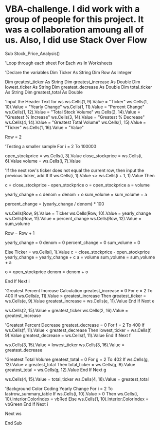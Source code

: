 # VBA-challenge. I did work with a group of people for this project. It was a collaboration amoung all of us. Also, I did use Stack Over Flow 

Sub Stock_Price_Analysis()


'Loop through each sheet
For Each ws In Worksheets

'Declare the variables
Dim Ticker As String
Dim Row As Integer

Dim greatest_ticker As String
Dim greatest_increase As Double
Dim lowest_ticker As String
Dim greatest_decrease As Double
Dim total_ticker As String
Dim greatest_total As Double

'Input the Header Text for ws
ws.Cells(1, 9).Value = "Ticker"
ws.Cells(1, 10).Value = "Yearly Change"
ws.Cells(1, 11).Value = "Percent Change"
ws.Cells(1, 12).Value = "Total Stock Volume"
ws.Cells(2, 14).Value = "Greatest % Increase"
ws.Cells(3, 14).Value = "Greatest % Decrease"
ws.Cells(4, 14).Value = "Greatest Total Volume"
ws.Cells(1, 15).Value = "Ticker"
ws.Cells(1, 16).Value = "Value"

Row = 2

'Testing a smaller sample
For i = 2 To 100000


open_stockprice = ws.Cells(i, 3).Value
close_stockprice = ws.Cells(i, 6).Value
volume = ws.Cells(i, 7).Value

'If the next row's ticker does not equal the current row, then input the previous ticker, add If
If ws.Cells(i, 1).Value <> ws.Cells(i + 1, 1).Value Then

c = close_stockprice - open_stockprice
o = open_stockprice
a = volume

yearly_change = c
denom = denom + o
sum_volume = sum_volume + a

percent_change = (yearly_change / denom) * 100

ws.Cells(Row, 9).Value = Ticker
ws.Cells(Row, 10).Value = yearly_change
ws.Cells(Row, 11).Value = percent_change
ws.Cells(Row, 12).Value = sum_volume

Row = Row + 1

yearly_change = 0
denom = 0
percent_change = 0
sum_volume = 0

Else
Ticker = ws.Cells(i, 1).Value
c = close_stockprice - open_stockprice
yearly_change = yearly_change + c
a = volume
sum_volume = sum_volume + a

o = open_stockprice
denom = denom + o

End If
Next i

'Greatest Percent Increase Calculation
greatest_increase = 0
For e = 2 To 400
    If ws.Cells(e, 11).Value > greatest_increase Then
        greatest_ticker = ws.Cells(e, 9).Value
        greatest_increase = ws.Cells(e, 11).Value
    End If
Next e

ws.Cells(2, 15).Value = greatest_ticker
ws.Cells(2, 16).Value = greatest_increase

'Greatest Percent Decrease
greatest_decrease = 0
For f = 2 To 400
    If ws.Cells(f, 11).Value < greatest_decrease Then
        lowest_ticker = ws.Cells(f, 9).Value
        greatest_decrease = ws.Cells(f, 11).Value
    End If
Next f

ws.Cells(3, 15).Value = lowest_ticker
ws.Cells(3, 16).Value = greatest_decrease


'Greatest Total Volume
greatest_total = 0
For g = 2 To 402
    If ws.Cells(g, 12).Value > greatest_total Then
        total_ticker = ws.Cells(g, 9).Value
        greatest_total = ws.Cells(g, 12).Value
    End If
Next g

ws.Cells(4, 15).Value = total_ticker
ws.Cells(4, 16).Value = greatest_total


'Background Color Coding Yearly Change
For i = 2 To lastrow_summary_table
If ws.Cells(i, 10).Value > 0 Then
    ws.Cells(i, 10).Interior.ColorIndex = vbRed
    Else
        ws.Cells(1, 10).Interior.ColorIndex = vbGreen
    End If
    Next i

Next ws

End Sub
